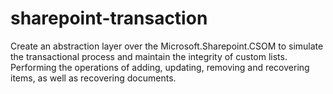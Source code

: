 # sharepoint-transaction
Create an abstraction layer over the Microsoft.Sharepoint.CSOM to simulate the transactional process and maintain the integrity of custom lists. Performing the operations of adding, updating, removing and recovering items, as well as recovering documents.
